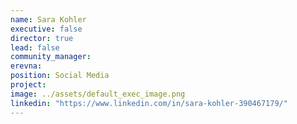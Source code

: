 ```yaml
---
name: Sara Kohler
executive: false
director: true
lead: false
community_manager:   
erevna:
position: Social Media
project:  
image: ../assets/default_exec_image.png
linkedin: "https://www.linkedin.com/in/sara-kohler-390467179/"
---
```

